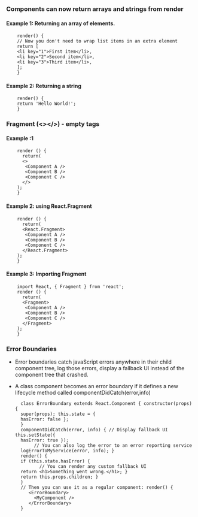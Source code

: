 
### Components can now return arrays and strings from render
#### Example 1: Returning an array of elements. 

        render() {
        // Now you don't need to wrap list items in an extra element 
        return [
        <li key="1">First item</li>, 
        <li key="2">Second item</li>, 
        <li key="3">Third item</li>,
        ]; 
        }

#### Example 2: Returning a string 
        render() {
        return 'Hello World!'; 
        }

### Fragment (<></>) - empty tags
#### Example :1
        render () {
          return(
          <>
           <Component A />
           <Component B />
           <Component C />
          </>
        );
        }
#### Example 2: using React.Fragment
        render () {
          return(
          <React.Fragment>
           <Component A />
           <Component B />
           <Component C />
          </React.Fragment>
        );
        }
#### Example 3: Importing Fragment
        import React, { Fragment } from 'react';
        render () {
          return(
          <Fragment>
           <Component A />
           <Component B />
           <Component C />
          </Fragment>
        );
        }

### Error Boundaries
- Error boundaries catch javaScript errors anywhere in their child component tree, log those errors, display a fallback UI instead of the component tree that crashed.
- A class component becomes an error boundary if it defines a new lifecycle method called componentDidCatch(error,info)

        class ErrorBoundary extends React.Component { constructor(props) {
        super(props); this.state = {
        hasError: false };
        }
        componentDidCatch(error, info) { // Display fallback UI this.setState({
        hasError: true });
             // You can also log the error to an error reporting service
        logErrorToMyService(error, info); }
        render() {
        if (this.state.hasError) {
               // You can render any custom fallback UI
        return <h1>Something went wrong.</h1>; }
        return this.props.children; }
        }
        // Then you can use it as a regular component: render() {
           <ErrorBoundary>
             <MyComponent />
           </ErrorBoundary>
        }

